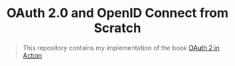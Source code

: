 <div align="center">
  <h1>OAuth 2.0 and OpenID Connect from Scratch</h1>
</div>

> This repository contains my implementation of the book [OAuth 2 in Action](https://www.manning.com/books/oauth-2-in-action)
